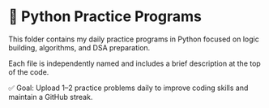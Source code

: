 # 🐍 Python Practice Programs

This folder contains my daily practice programs in Python focused on logic building, algorithms, and DSA preparation.

Each file is independently named and includes a brief description at the top of the code.

✅ Goal: Upload 1–2 practice problems daily to improve coding skills and maintain a GitHub streak.
